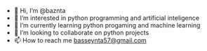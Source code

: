 - 👋 Hi, I’m @baznta
- 👀 I’m interested in python programming and artificial inteligence
- 🌱 I’m currently learning python progaming and machine learning
- 💞️ I’m looking to collaborate on python projects
- 📫 How to reach me  basseynta57@gmail.com

<!---
baznta/baznta is a ✨ special ✨ repository because its `README.md` (this file) appears on your GitHub profile.
You can click the Preview link to take a look at your changes.
--->
